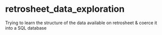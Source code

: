 # retrosheet_data_exploration
Trying to learn the structure of the data available on retrosheet &amp; coerce it into a SQL database

